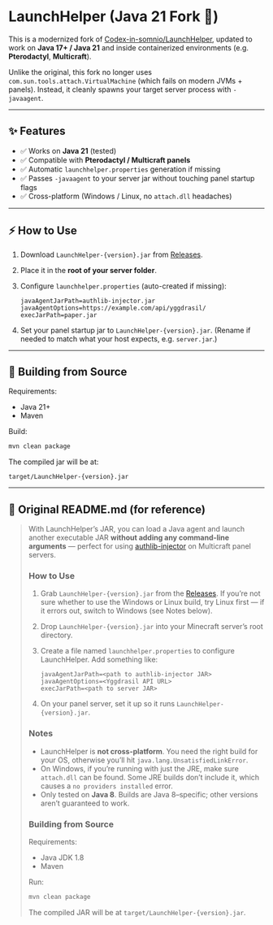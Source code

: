 # LaunchHelper (Java 21 Fork 🚀)

This is a modernized fork of [Codex-in-somnio/LaunchHelper](https://github.com/Codex-in-somnio/LaunchHelper), updated to work on **Java 17+ / Java 21** and inside containerized environments (e.g. **Pterodactyl**, **Multicraft**).  

Unlike the original, this fork no longer uses `com.sun.tools.attach.VirtualMachine` (which fails on modern JVMs + panels). Instead, it cleanly spawns your target server process with `-javaagent`.

---

## ✨ Features
- ✅ Works on **Java 21** (tested)  
- ✅ Compatible with **Pterodactyl / Multicraft panels**  
- ✅ Automatic `launchhelper.properties` generation if missing  
- ✅ Passes `-javaagent` to your server jar without touching panel startup flags  
- ✅ Cross-platform (Windows / Linux, no `attach.dll` headaches)  

---

## ⚡ How to Use

1. Download `LaunchHelper-{version}.jar` from [Releases](../../releases).  

2. Place it in the **root of your server folder**.  

3. Configure `launchhelper.properties` (auto-created if missing):

   ```properties
   javaAgentJarPath=authlib-injector.jar
   javaAgentOptions=https://example.com/api/yggdrasil/
   execJarPath=paper.jar
   ```

4. Set your panel startup jar to `LaunchHelper-{version}.jar`.
   (Rename if needed to match what your host expects, e.g. `server.jar`.)

---

## 🔧 Building from Source

Requirements:

* Java 21+
* Maven

Build:

```bash
mvn clean package
```

The compiled jar will be at:

```
target/LaunchHelper-{version}.jar
```

---

## 📜 Original README.md (for reference)

> With LaunchHelper’s JAR, you can load a Java agent and launch another executable JAR **without adding any command-line arguments** — perfect for using [authlib-injector](https://github.com/yushijinhun/authlib-injector) on Multicraft panel servers.
>
> ### How to Use
>
> 1. Grab `LaunchHelper-{version}.jar` from the [Releases](https://github.com/Codex-in-somnio/LaunchHelper/releases).
>    If you’re not sure whether to use the Windows or Linux build, try Linux first — if it errors out, switch to Windows (see Notes below).
>
> 2. Drop `LaunchHelper-{version}.jar` into your Minecraft server’s root directory.
>
> 3. Create a file named `launchhelper.properties` to configure LaunchHelper. Add something like:
>
>    ```properties
>    javaAgentJarPath=<path to authlib-injector JAR>
>    javaAgentOptions=<Yggdrasil API URL>
>    execJarPath=<path to server JAR>
>    ```
>
> 4. On your panel server, set it up so it runs `LaunchHelper-{version}.jar`.
>
> ### Notes
>
> * LaunchHelper is **not cross-platform**. You need the right build for your OS, otherwise you’ll hit `java.lang.UnsatisfiedLinkError`.
> * On Windows, if you’re running with just the JRE, make sure `attach.dll` can be found. Some JRE builds don’t include it, which causes a `no providers installed` error.
> * Only tested on **Java 8**. Builds are Java 8–specific; other versions aren’t guaranteed to work.
>
> ### Building from Source
>
> Requirements:
>
> * Java JDK 1.8
> * Maven
>
> Run:
>
> ```bash
> mvn clean package
> ```
>
> The compiled JAR will be at `target/LaunchHelper-{version}.jar`.
